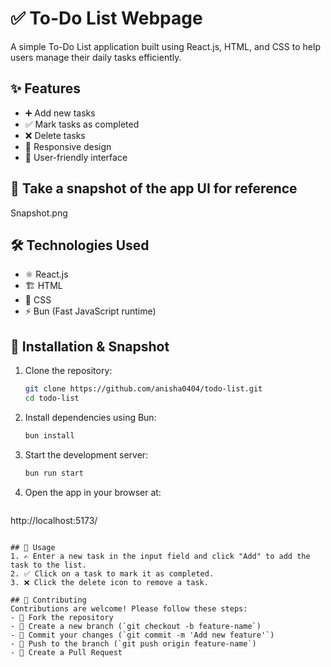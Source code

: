 # ✅ To-Do List Webpage

A simple To-Do List application built using React.js, HTML, and CSS to help users manage their daily tasks efficiently.

## ✨ Features
- ➕ Add new tasks
- ✅ Mark tasks as completed
- ❌ Delete tasks
- 📱 Responsive design
- 🎨 User-friendly interface

## 📸 Take a snapshot of the app UI for reference 
Snapshot.png

## 🛠 Technologies Used
- ⚛️ React.js
- 🏗 HTML
- 🎨 CSS
- ⚡ Bun (Fast JavaScript runtime)

## 🚀 Installation & Snapshot

1. Clone the repository:
   ```bash
   git clone https://github.com/anisha0404/todo-list.git
   cd todo-list
   ```

2. Install dependencies using Bun:
   ```bash
   bun install
   ```

3. Start the development server:
   ```bash
   bun run start
   ```

4. Open the app in your browser at:
   ```
  http://localhost:5173/

```

## 📝 Usage
1. ✍️ Enter a new task in the input field and click "Add" to add the task to the list.
2. ✅ Click on a task to mark it as completed.
3. ❌ Click the delete icon to remove a task.

## 🤝 Contributing
Contributions are welcome! Please follow these steps:
- 🍴 Fork the repository
- 🌿 Create a new branch (`git checkout -b feature-name`)
- 💾 Commit your changes (`git commit -m 'Add new feature'`)
- 🚀 Push to the branch (`git push origin feature-name`)
- 🔀 Create a Pull Request


